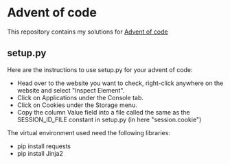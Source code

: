 # Advent of code
This repository contains my solutions for [Advent of code](https://adventofcode.com)

## setup.py
Here are the instructions to use setup.py for your advent of code:
- Head over to the website you want to check, right-click anywhere on the website and select "Inspect Element".
- Click on Applications under the Console tab.
- Click on Cookies under the Storage menu.
- Copy the column Value field into a file called the same as the SESSION_ID_FILE constant in setup.py  (in here "session.cookie")

The virtual environment used need the following libraries:
- pip install requests
- pip install Jinja2
